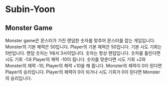 # Subin-Yoon

## Monster Game
Monster game은 몬스터가 가진 랜덤한 숫자를 맞추어 몬스터를 잡는 게임입니다.
Monster의 기본 체력은 50입니다.
Player의 기본 체력은 50입니다. 
기본 시도 기회는 5번입니다. 
랜덤 숫자는 1에서 3사이입니다. 숫자는 항상 랜덤입니다.
숫자를 틀린다면 시도 기회 -1과 Player의 체력 -10이 됩니다.
숫자를 맞춘다면 시도 기회 +2와 Monster의 체력 -10, Player의 체력 +10을 해 줍니다.
Monster의 체력이 0이 된다면 Player의 승리입니다.
Player의 체력이 0이 되거나 시도 기회가 0이 된다면 Monster의 승리입니다.
